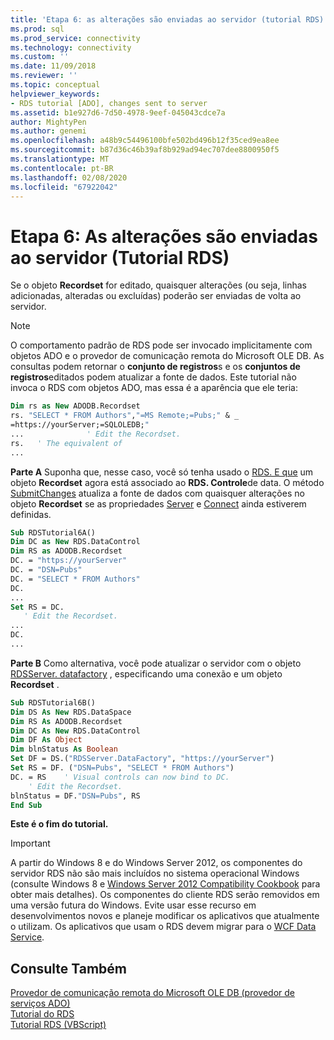 ```yaml
---
title: 'Etapa 6: as alterações são enviadas ao servidor (tutorial RDS) | Microsoft Docs'
ms.prod: sql
ms.prod_service: connectivity
ms.technology: connectivity
ms.custom: ''
ms.date: 11/09/2018
ms.reviewer: ''
ms.topic: conceptual
helpviewer_keywords:
- RDS tutorial [ADO], changes sent to server
ms.assetid: b1e927d6-7d50-4978-9eef-045043cdce7a
author: MightyPen
ms.author: genemi
ms.openlocfilehash: a48b9c54496100bfe502bd496b12f35ced9ea8ee
ms.sourcegitcommit: b87d36c46b39af8b929ad94ec707dee8800950f5
ms.translationtype: MT
ms.contentlocale: pt-BR
ms.lasthandoff: 02/08/2020
ms.locfileid: "67922042"
---
```

# <a name="step-6-changes-are-sent-to-the-server-rds-tutorial"></a>Etapa 6: As alterações são enviadas ao servidor (Tutorial RDS)
Se o objeto **Recordset** for editado, quaisquer alterações (ou seja, linhas adicionadas, alteradas ou excluídas) poderão ser enviadas de volta ao servidor.  
  
> [!NOTE]
>  O comportamento padrão de RDS pode ser invocado implicitamente com objetos ADO e o provedor de comunicação remota do Microsoft OLE DB. As consultas podem retornar o **conjunto de registros**s e os **conjuntos de registros**editados podem atualizar a fonte de dados. Este tutorial não invoca o RDS com objetos ADO, mas essa é a aparência que ele teria:  
  
```vb
Dim rs as New ADODB.Recordset  
rs. "SELECT * FROM Authors","=MS Remote;=Pubs;" & _  
=https://yourServer;=SQLOLEDB;"  
...              ' Edit the Recordset.  
rs.   ' The equivalent of   
...  
```  
  
 **Parte A** Suponha que, nesse caso, você só tenha usado o [RDS. E que](../../../ado/reference/rds-api/datacontrol-object-rds.md) um objeto **Recordset** agora está associado ao **RDS. Controle**de data. O método [SubmitChanges](../../../ado/reference/rds-api/submitchanges-method-rds.md) atualiza a fonte de dados com quaisquer alterações no objeto **Recordset** se as propriedades [Server](../../../ado/reference/rds-api/server-property-rds.md) e [Connect](../../../ado/reference/rds-api/connect-property-rds.md) ainda estiverem definidas.  
  
```vb
Sub RDSTutorial6A()  
Dim DC as New RDS.DataControl  
Dim RS as ADODB.Recordset  
DC. = "https://yourServer"  
DC. = "DSN=Pubs"  
DC. = "SELECT * FROM Authors"  
DC.  
...  
Set RS = DC.  
   ' Edit the Recordset.  
...  
DC.  
...  
```  
  
 **Parte B** Como alternativa, você pode atualizar o servidor com o objeto [RDSServer. datafactory](../../../ado/reference/rds-api/datafactory-object-rdsserver.md) , especificando uma conexão e um objeto **Recordset** .  
  
```vb
Sub RDSTutorial6B()  
Dim DS As New RDS.DataSpace  
Dim RS As ADODB.Recordset  
Dim DC As New RDS.DataControl  
Dim DF As Object  
Dim blnStatus As Boolean  
Set DF = DS.("RDSServer.DataFactory", "https://yourServer")  
Set RS = DF. ("DSN=Pubs", "SELECT * FROM Authors")  
DC. = RS    ' Visual controls can now bind to DC.  
    ' Edit the Recordset.  
blnStatus = DF."DSN=Pubs", RS  
End Sub  
```  
  
 **Este é o fim do tutorial.**  
  
> [!IMPORTANT]
>  A partir do Windows 8 e do Windows Server 2012, os componentes do servidor RDS não são mais incluídos no sistema operacional Windows (consulte Windows 8 e [Windows Server 2012 Compatibility Cookbook](https://www.microsoft.com/download/details.aspx?id=27416) para obter mais detalhes). Os componentes do cliente RDS serão removidos em uma versão futura do Windows. Evite usar esse recurso em desenvolvimentos novos e planeje modificar os aplicativos que atualmente o utilizam. Os aplicativos que usam o RDS devem migrar para o [WCF Data Service](https://go.microsoft.com/fwlink/?LinkId=199565).  
  
## <a name="see-also"></a>Consulte Também  
 [Provedor de comunicação remota do Microsoft OLE DB (provedor de serviços ADO)](../../../ado/guide/appendixes/microsoft-ole-db-remoting-provider-ado-service-provider.md)   
 [Tutorial do RDS](../../../ado/guide/remote-data-service/rds-tutorial.md)   
 [Tutorial RDS (VBScript)](../../../ado/guide/remote-data-service/rds-tutorial-vbscript.md)   
